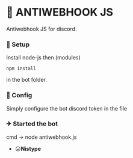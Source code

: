 # 🚫 ANTIWEBHOOK JS
Antiwebhook JS for discord.

### 🔌 Setup

Install node-js then (modules)
```
npm install 
```
in the bot folder.

### 🔧 Config

Simply configure the bot discord token in the file

### ✈ Started the bot

cmd -> node antiwebhook.js


* 😛**Nistype**
